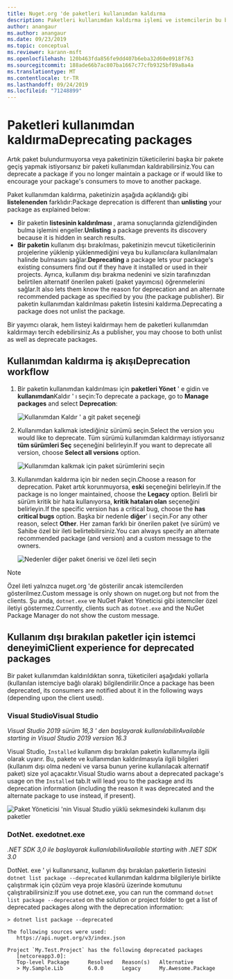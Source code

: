 ```yaml
---
title: Nuget.org 'de paketleri kullanımdan kaldırma
description: Paketleri kullanımdan kaldırma işlemi ve istemcilerin bu bilgileri nasıl gösterdiği hakkında ayrıntılı açıklama
author: anangaur
ms.author: anangaur
ms.date: 09/23/2019
ms.topic: conceptual
ms.reviewer: karann-msft
ms.openlocfilehash: 120b463fda856fe9dd407b6eba32d60e0918f763
ms.sourcegitcommit: 188ade66b7ac807ba1667c77cfb9325bf89a8a4a
ms.translationtype: MT
ms.contentlocale: tr-TR
ms.lasthandoff: 09/24/2019
ms.locfileid: "71248899"
---
```

# <a name="deprecating-packages"></a><span data-ttu-id="bd0cc-103">Paketleri kullanımdan kaldırma</span><span class="sxs-lookup"><span data-stu-id="bd0cc-103">Deprecating packages</span></span>

<span data-ttu-id="bd0cc-104">Artık paket bulundurmuyorsa veya paketinizin tüketicilerini başka bir pakete geçiş yapmak istiyorsanız bir paketi kullanımdan kaldırabilirsiniz.</span><span class="sxs-lookup"><span data-stu-id="bd0cc-104">You can deprecate a package if you no longer maintain a package or if would like to encourage your package's consumers to move to another package.</span></span> 

<span data-ttu-id="bd0cc-105">Paket kullanımdan kaldırma, paketinizin aşağıda açıklandığı gibi **listelenenden** farklıdır:</span><span class="sxs-lookup"><span data-stu-id="bd0cc-105">Package deprecation is different than **unlisting** your package as explained below:</span></span>
* <span data-ttu-id="bd0cc-106">Bir paketin **listesinin kaldırılması** , arama sonuçlarında gizlendiğinden bulma işlemini engeller.</span><span class="sxs-lookup"><span data-stu-id="bd0cc-106">**Unlisting** a package prevents its discovery because it is hidden in search results.</span></span> 
* <span data-ttu-id="bd0cc-107">**Bir paketin** kullanım dışı bırakılması, paketinizin mevcut tüketicilerinin projelerine yüklenip yüklenmediğini veya bu kullanıcılara kullanılmaları halinde bulmasını sağlar.</span><span class="sxs-lookup"><span data-stu-id="bd0cc-107">**Deprecating** a package lets your package's existing consumers find out if they have it installed or used in their projects.</span></span> <span data-ttu-id="bd0cc-108">Ayrıca, kullanım dışı bırakma nedenini ve sizin tarafınızdan belirtilen alternatif önerilen paketi (paket yayımcısı) öğrenmelerini sağlar.</span><span class="sxs-lookup"><span data-stu-id="bd0cc-108">It also lets them know the reason for deprecation and an alternate recommended package as specified by you (the package publisher).</span></span> <span data-ttu-id="bd0cc-109">Bir paketin kullanımdan kaldırılması paketin listesini kaldırma.</span><span class="sxs-lookup"><span data-stu-id="bd0cc-109">Deprecating a package does not unlist the package.</span></span> 

<span data-ttu-id="bd0cc-110">Bir yayımcı olarak, hem listeyi kaldırmayı hem de paketleri kullanımdan kaldırmayı tercih edebilirsiniz.</span><span class="sxs-lookup"><span data-stu-id="bd0cc-110">As a publisher, you may choose to both unlist as well as deprecate packages.</span></span>

## <a name="deprecation-workflow"></a><span data-ttu-id="bd0cc-111">Kullanımdan kaldırma iş akışı</span><span class="sxs-lookup"><span data-stu-id="bd0cc-111">Deprecation workflow</span></span>
1. <span data-ttu-id="bd0cc-112">Bir paketin kullanımdan kaldırılması için **paketleri Yönet** ' e gidin ve **kullanımdan**Kaldır ' ı seçin:</span><span class="sxs-lookup"><span data-stu-id="bd0cc-112">To deprecate a package, go to **Manage packages** and select **Deprecation**:</span></span>

    ![Kullanımdan Kaldır ' a git paket seçeneği](media/deprecation-select-option.png)

2. <span data-ttu-id="bd0cc-114">Kullanımdan kalkmak istediğiniz sürümü seçin.</span><span class="sxs-lookup"><span data-stu-id="bd0cc-114">Select the version you would like to deprecate.</span></span> <span data-ttu-id="bd0cc-115">Tüm sürümü kullanımdan kaldırmayı istiyorsanız **tüm sürümleri Seç** seçeneğini belirleyin.</span><span class="sxs-lookup"><span data-stu-id="bd0cc-115">If you want to deprecate all version, choose **Select all versions** option.</span></span>

    ![Kullanımdan kalkmak için paket sürümlerini seçin](media/deprecation-select-version.png)

3. <span data-ttu-id="bd0cc-117">Kullanımdan kaldırma için bir neden seçin.</span><span class="sxs-lookup"><span data-stu-id="bd0cc-117">Choose a reason for deprecation.</span></span> <span data-ttu-id="bd0cc-118">Paket artık korunmuyorsa, **eski** seçeneğini belirleyin.</span><span class="sxs-lookup"><span data-stu-id="bd0cc-118">If the package is no longer maintained, choose the **Legacy** option.</span></span> <span data-ttu-id="bd0cc-119">Belirli bir sürüm kritik bir hata kullanıyorsa, **kritik hataları olan** seçeneğini belirleyin.</span><span class="sxs-lookup"><span data-stu-id="bd0cc-119">If the specific version has a critical bug, choose the **has critical bugs** option.</span></span> <span data-ttu-id="bd0cc-120">Başka bir nedenle **diğer**' i seçin.</span><span class="sxs-lookup"><span data-stu-id="bd0cc-120">For any other reason, select **Other**.</span></span> <span data-ttu-id="bd0cc-121">Her zaman farklı bir önerilen paket (ve sürüm) ve Sahibe özel bir ileti belirtebilirsiniz.</span><span class="sxs-lookup"><span data-stu-id="bd0cc-121">You can always specify an alternate recommended package (and version) and a custom message to the owners.</span></span> 

    ![Nedenler diğer paket önerisi ve özel ileti seçin](media/deprecation-save.png)

> [!Note]
> <span data-ttu-id="bd0cc-123">Özel ileti yalnızca nuget.org 'de gösterilir ancak istemcilerden gösterilmez.</span><span class="sxs-lookup"><span data-stu-id="bd0cc-123">Custom message is only shown on nuget.org but not from the clients.</span></span> <span data-ttu-id="bd0cc-124">Şu anda, `dotnet.exe` ve NuGet Paket Yöneticisi gibi istemciler özel iletiyi göstermez.</span><span class="sxs-lookup"><span data-stu-id="bd0cc-124">Currently, clients such as `dotnet.exe` and the NuGet Package Manager do not show the custom message.</span></span>

## <a name="client-experience-for-deprecated-packages"></a><span data-ttu-id="bd0cc-125">Kullanım dışı bırakılan paketler için istemci deneyimi</span><span class="sxs-lookup"><span data-stu-id="bd0cc-125">Client experience for deprecated packages</span></span>
<span data-ttu-id="bd0cc-126">Bir paket kullanımdan kaldırıldıktan sonra, tüketicileri aşağıdaki yollarla (kullanılan istemciye bağlı olarak) bilgilendirilir.</span><span class="sxs-lookup"><span data-stu-id="bd0cc-126">Once a package has been deprecated, its consumers are notified about it in the following ways (depending upon the client used).</span></span>

### <a name="visual-studio"></a><span data-ttu-id="bd0cc-127">Visual Studio</span><span class="sxs-lookup"><span data-stu-id="bd0cc-127">Visual Studio</span></span> 
<span data-ttu-id="bd0cc-128">*Visual Studio 2019 sürüm 16,3 ' den başlayarak kullanılabilir*</span><span class="sxs-lookup"><span data-stu-id="bd0cc-128">*Available starting in Visual Studio 2019 version 16.3*</span></span>

<span data-ttu-id="bd0cc-129">Visual Studio, `Installed` kullanım dışı bırakılan paketin kullanımıyla ilgili olarak uyarır. Bu, pakete ve kullanımdan kaldırılmasıyla ilgili bilgileri (kullanım dışı olma nedeni ve varsa bunun yerine kullanılacak alternatif paket) size yol açacaktır.</span><span class="sxs-lookup"><span data-stu-id="bd0cc-129">Visual Studio warns about a deprecated package's usage on the `Installed` tab.It will lead you to the package and its deprecation information (including the reason it was deprecated and the alternate package to use instead, if present).</span></span>

   ![Paket Yöneticisi 'nin Visual Studio yüklü sekmesindeki kullanım dışı paketler](media/deprecation-vs.png)

### <a name="dotnetexe"></a><span data-ttu-id="bd0cc-131">DotNet. exe</span><span class="sxs-lookup"><span data-stu-id="bd0cc-131">dotnet.exe</span></span>
<span data-ttu-id="bd0cc-132">*.NET SDK 3,0 ile başlayarak kullanılabilir*</span><span class="sxs-lookup"><span data-stu-id="bd0cc-132">*Available starting with .NET SDK 3.0*</span></span>

<span data-ttu-id="bd0cc-133">DotNet. exe ' yi kullanırsanız, kullanım dışı bırakılan paketlerin listesini `dotnet list package --deprecated` kullanımdan kaldırma bilgileriyle birlikte çalıştırmak için çözüm veya proje klasörü üzerinde komutunu çalıştırabilirsiniz:</span><span class="sxs-lookup"><span data-stu-id="bd0cc-133">If you use dotnet.exe, you can run the command `dotnet list package --deprecated` on the solution or project folder to get a list of deprecated packages along with the deprecation information:</span></span>

```
> dotnet list package --deprecated

The following sources were used:
   https://api.nuget.org/v3/index.json

Project `My.Test.Project` has the following deprecated packages
   [netcoreapp3.0]:
   Top-level Package      Resolved   Reason(s)   Alternative
   > My.Sample.Lib        6.0.0      Legacy      My.Awesome.Package

```
